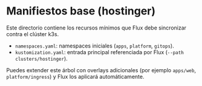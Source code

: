 # Manifiestos base (hostinger)

Este directorio contiene los recursos mínimos que Flux debe sincronizar contra el clúster k3s.

- `namespaces.yaml`: namespaces iniciales (`apps`, `platform`, `gitops`).
- `kustomization.yaml`: entrada principal referenciada por Flux (`--path clusters/hostinger`).

Puedes extender este árbol con overlays adicionales (por ejemplo `apps/web`, `platform/ingress`) y Flux los aplicará automáticamente.
